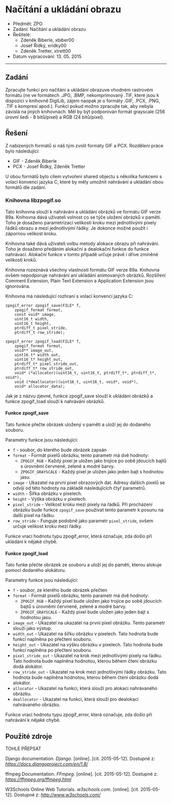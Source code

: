 # Načítání a ukládání obrazu

* Předmět: ZPO
* Zadání: Načítání a ukládání obrazu
* Řešitelé:
	* Zdeněk Biberle, xbiber00
	* Josef Řídký, xridky00
	* Zdeněk Tretter, xtrett00
* Datum vypracování: 13. 05. 2015

***

## Zadání

Zpracujte funkci pro načítání a ukládání obrazuve vhodném rastrovém formátu (ne ve formátech .JPG, .BMP, nekomprimovaný .TIF, které jsou k dispozici v knihovně DigILib, zájem naopak je o formáty .GIF, .PCX, .PNG, .TIF s kompresí apod.). Funkci pokud možno zpracujte tak, aby nebyla závislá na jiných knihovnách. Měl by být podporován formát grayscale (256 úrovní šedi - 8 bitů/pixel) a RGB (24 bitů/pixel).

## Řešení

Z nabízených formátů si náš tým zvolil formáty GIF a PCX. Rozdělení práce bylo následující:
* GIF - Zdeněk Biberle
* PCX - Josef Řídký, Zdeněk Tretter

U obou formátů bylo cílem vytvoření shared objectu s několika funkcemi s volací konvencí jazyka C, které by měly umožnit nahrávání a ukládání obou formátů dle zadání.

### Knihovna libzpogif.so

Tato knihovna slouží k nahrávání a ukládání obrázků ve formátu GIF verze 89a. Knihovna dává uživateli volnost co se týče uložení obrázků v paměti. Toho je dosaženo parametrizací velikosti kroku mezi jednotlivými pixely řádků obrazu a mezi jednotlivými řádky. Je dokonce možné použít i zápornou velikost kroku.

Knihovna také dává uživateli volbu metody alokace obrazu při nahrávání. Toho je dosaženo předáním alokační a dealokační funkce do funkce nahrávací. Alokační funkce v tomto případě určuje právě i dříve zmíněné velikosti kroků.

Knihovna rozeznává všechny vlastnosti formátu GIF verze 89a. Knihovna ovšem nepodporuje nahrávání ani ukládání animovaných obrázků. Rozšíření Comment Extension, Plain Text Extension a Application Extension jsou ignorována.

Knihovna má následující rozhraní s volací konvencí jazyka C:

	zpogif_error zpogif_save(FILE* f,
		zpogif_format format,
		const void* image, 
		uint16_t width, 
		uint16_t height, 
		ptrdiff_t pixel_stride, 
		ptrdiff_t row_stride);

	zpogif_error zpogif_load(FILE* f,
		zpogif_format format,
		void** image_out, 
		uint16_t* width_out,
		uint16_t* height_out,
		ptrdiff_t* pixel_stride_out,
		ptrdiff_t* row_stride_out,
		void* (*allocator)(uint16_t, uint16_t, ptrdiff_t*, ptrdiff_t*, void*),
		void (*deallocator)(uint16_t, uint16_t, void*, void*),
		void* allocator_data);

Jak je z názvu zjevné, funkce zpogif_save slouží k ukládání obrázků a funkce zpogif_load slouží k nahrávání obrázků.

#### Funkce zpogif_save

Tato funkce přečte obrázek uložený v paměti a uloží jej do dodaného souboru.

Parametry funkce jsou následující:

* `f` - soubor, do kterého bude obrázek zapsán
* `format` - Formát pixelů obrázku, tento parametr má dvě hodnoty:
	* `ZPOGIF_RGB` - Každý pixel je uložen jako trojice po sobě jdoucích bajtů s úrovněmi červnené, zelené a modré barvy.
	* `ZPOGIF_GRAYSCALE` - Každý pixel je uložen jako jeden bajt s hodnotou jasu.
* `image` - Ukazatel na první pixel obrazových dat. Adresy dalších pixelů se odvíjí od této hodnoty na základě následujících čtyř parametrů.
* `width` - Šířka obrázku v pixelech.
* `height` - Výška obrázku v pixelech.
* `pixel_stride` - Velikost kroku mezi pixely na řádků. Při procházení obrázku bude funkce `zpogif_save` používat tento parametr k posunu na další pixel na řádku.
* `row_stride` - Funguje podobně jako parametr `pixel_stride`, ovšem určuje velikost kroku mezi řádky.

Funkce vrací hodnotu typu zpogif_error, která označuje, zda došlo při ukládání k nějaké chybě.

#### Funkce zpogif_load

Tato funke přečte obrázek ze souboru a uloží jej do paměti, kterou alokuje pomocí dodaného alokátoru.

Parametry funkce jsou následující:

* `f` - soubor, ze kterého bude obrázek přečten
* `format` - Formát pixelů obrázku, tento parametr má dvě hodnoty:
	* `ZPOGIF_RGB` - Každý pixel bude uložen jako trojice po sobě jdoucích bajtů s úrovněmi červnené, zelené a modré barvy.
	* `ZPOGIF_GRAYSCALE` - Každý pixel bude uložen jako jeden bajt s hodnotou jasu.
* `image_out` - Ukazatel na ukazatel na první pixel obrázku. Tento parametr slouží jako výstup.
* `width_out` - Ukazatel na šířku obrázku v pixelech. Tato hodnota bude funkcí naplněna po přečtení souboru.
* `height_out` - Ukazatel na výšku obrázku v pixelech. Tato hodnota bude funkcí naplněna po přečtení souboru.
* `pixel_stride_out` - Ukazatel na krok mezi jednotlivými pixely na řádku. Tato hodnota bude naplněna hodnotou, kterou během čtení obrázku dodá alokátor.
* `row_stride_out` - Ukazatel na krok mezi jednotlivými řádky obrázku. Tato hodnota bude naplněna hodnotou, kterou během čtení obrázku dodá alokátor.
* `allocator` - Ukazatel na funkci, která slouží pro alokaci nahrávaného obrázku.
* `deallocator` - Ukazatel na funkcí, která slouží pro dealokaci nahrávaného obrázku. 

Funkce vrací hodnotu typu zpogif_error, která označuje, zda došlo při nahrávání k nějaké chybě.

## Použité zdroje

TOHLE PŘEPSAT

Django documentation. *Django*. [online]. [cit. 2015-05-12]. Dostupné z: *https://docs.djangoproject.com/en/1.8/*

ffmpeg Documentation. *FFmpeg*. [online]. [cit. 2015-05-12]. Dostupné z: *https://ffmpeg.org/ffmpeg.html*

W3Schools Online Web Tutorials. *w3schools.com*. [online]. [cit. 2015-05-12]. Dostupné z: *http://www.w3schools.com/*
